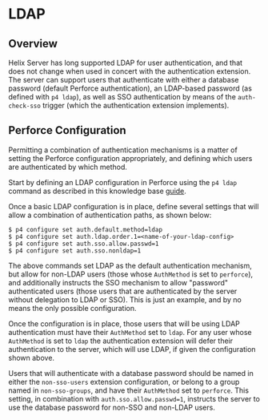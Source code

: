 # LDAP

## Overview

Helix Server has long supported LDAP for user authentication, and that does not
change when used in concert with the authentication extension. The server can
support users that authenticate with either a database password (default
Perforce authentication), an LDAP-based password (as defined with `p4 ldap`), as
well as SSO authentication by means of the `auth-check-sso` trigger (which the
authentication extension implements).

## Perforce Configuration

Permitting a combination of authentication mechanisms is a matter of setting the
Perforce configuration appropriately, and defining which users are authenticated
by which method.

Start by defining an LDAP configuration in Perforce using the `p4 ldap` command
as described in this knowledge base
[guide](https://community.perforce.com/s/article/2590).

Once a basic LDAP configuration is in place, define several settings that will
allow a combination of authentication paths, as shown below:

```shell
$ p4 configure set auth.default.method=ldap
$ p4 configure set auth.ldap.order.1=<name-of-your-ldap-config>
$ p4 configure set auth.sso.allow.passwd=1
$ p4 configure set auth.sso.nonldap=1
```

The above commands set LDAP as the default authentication mechanism, but allow
for non-LDAP users (those whose `AuthMethod` is set to `perforce`), and
additionally instructs the SSO mechanism to allow "password" authenticated users
(those users that are authenticated by the server without delegation to LDAP or
SSO). This is just an example, and by no means the only possible configuration.

Once the configuration is in place, those users that will be using LDAP
authentication must have their `AuthMethod` set to `ldap`. For any user whose
`AuthMethod` is set to `ldap` the authentication extension will defer their
authentication to the server, which will use LDAP, if given the configuration
shown above.

Users that will authenticate with a database password should be named in either
the `non-sso-users` extension configuration, or belong to a group named in
`non-sso-groups`, and have their `AuthMethod` set to `perforce`. This setting,
in combination with `auth.sso.allow.passwd=1`, instructs the server to use the
database password for non-SSO and non-LDAP users.
